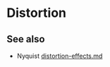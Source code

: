# Distortion



## See also

* Nyquist [distortion-effects.md](../nyquist-plugins/effect-plugins/distortion-effects.md "mention")
